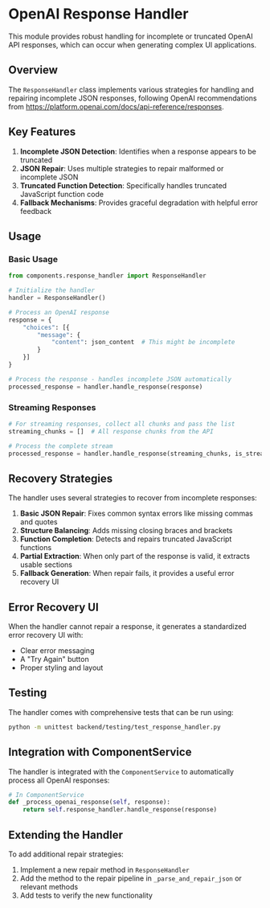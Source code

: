 # OpenAI Response Handler

This module provides robust handling for incomplete or truncated OpenAI API responses, which can occur when generating complex UI applications.

## Overview

The `ResponseHandler` class implements various strategies for handling and repairing incomplete JSON responses, following OpenAI recommendations from https://platform.openai.com/docs/api-reference/responses.

## Key Features

1. **Incomplete JSON Detection**: Identifies when a response appears to be truncated
2. **JSON Repair**: Uses multiple strategies to repair malformed or incomplete JSON
3. **Truncated Function Detection**: Specifically handles truncated JavaScript function code
4. **Fallback Mechanisms**: Provides graceful degradation with helpful error feedback

## Usage

### Basic Usage

```python
from components.response_handler import ResponseHandler

# Initialize the handler
handler = ResponseHandler()

# Process an OpenAI response
response = {
    "choices": [{
        "message": {
            "content": json_content  # This might be incomplete
        }
    }]
}

# Process the response - handles incomplete JSON automatically
processed_response = handler.handle_response(response)
```

### Streaming Responses

```python
# For streaming responses, collect all chunks and pass the list
streaming_chunks = []  # All response chunks from the API

# Process the complete stream
processed_response = handler.handle_response(streaming_chunks, is_streaming=True)
```

## Recovery Strategies

The handler uses several strategies to recover from incomplete responses:

1. **Basic JSON Repair**: Fixes common syntax errors like missing commas and quotes
2. **Structure Balancing**: Adds missing closing braces and brackets
3. **Function Completion**: Detects and repairs truncated JavaScript functions
4. **Partial Extraction**: When only part of the response is valid, it extracts usable sections
5. **Fallback Generation**: When repair fails, it provides a useful error recovery UI

## Error Recovery UI

When the handler cannot repair a response, it generates a standardized error recovery UI with:

- Clear error messaging
- A "Try Again" button
- Proper styling and layout

## Testing

The handler comes with comprehensive tests that can be run using:

```bash
python -m unittest backend/testing/test_response_handler.py
```

## Integration with ComponentService

The handler is integrated with the `ComponentService` to automatically process all OpenAI responses:

```python
# In ComponentService
def _process_openai_response(self, response):
    return self.response_handler.handle_response(response)
```

## Extending the Handler

To add additional repair strategies:

1. Implement a new repair method in `ResponseHandler`
2. Add the method to the repair pipeline in `_parse_and_repair_json` or relevant methods
3. Add tests to verify the new functionality 